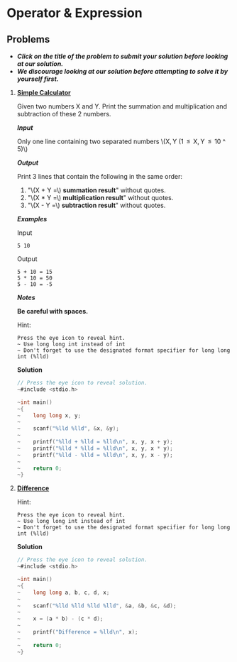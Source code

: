# Operator & Expression


## Problems
* ***Click on the title of the problem to submit your solution before looking at our solution.***
* ***We discourage looking at our solution before attempting to solve it by yourself first.***

1. **[Simple Calculator](https://vjudge.net/problem/Gym-287306C)**

    Given two numbers X and Y. Print the summation and multiplication and subtraction of these 2 numbers.

    ***Input***

    Only one line containing two separated numbers \\(X, Y (1  ≤  X, Y  ≤  10 ^ 5)\\)

    ***Output***

    Print 3 lines that contain the following in the same order:

    1. "\\(X + Y =\\) **summation result**" without quotes.
    2. "\\(X * Y =\\) **multiplication result**" without quotes.
    3. "\\(X - Y =\\) **subtraction result**" without quotes.
   
    ***Examples***

    Input
    ```
    5 10
    ```

    Output
    ```
    5 + 10 = 15
    5 * 10 = 50
    5 - 10 = -5
    ```

    ***Notes***

    **Be careful with spaces.**

    Hint:
    ```hint
    Press the eye icon to reveal hint.
    ~ Use long long int instead of int
    ~ Don't forget to use the designated format specifier for long long int (%lld)
    ```

    **Solution**

    ```c
    // Press the eye icon to reveal solution.
    ~#include <stdio.h>
 
    ~int main()
    ~{
    ~    long long x, y;
    ~
    ~    scanf("%lld %lld", &x, &y);
    ~
    ~    printf("%lld + %lld = %lld\n", x, y, x + y);
    ~    printf("%lld * %lld = %lld\n", x, y, x * y);
    ~    printf("%lld - %lld = %lld\n", x, y, x - y);
    ~
    ~    return 0;
    ~}
    ```

2. **[Difference](https://vjudge.net/problem/Gym-287306D)**
    
    Hint:

    ```hint
    Press the eye icon to reveal hint.
    ~ Use long long int instead of int
    ~ Don't forget to use the designated format specifier for long long int (%lld)
    ```

    **Solution**

    ```c
    // Press the eye icon to reveal solution.
    ~#include <stdio.h>

    ~int main()
    ~{
    ~    long long a, b, c, d, x;
    ~
    ~    scanf("%lld %lld %lld %lld", &a, &b, &c, &d);
    ~
    ~    x = (a * b) - (c * d);
    ~
    ~    printf("Difference = %lld\n", x);
    ~
    ~    return 0;
    ~}
    ```